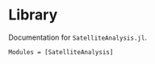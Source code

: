 # Library

Documentation for `SatelliteAnalysis.jl`.

```@autodocs
Modules = [SatelliteAnalysis]
```

